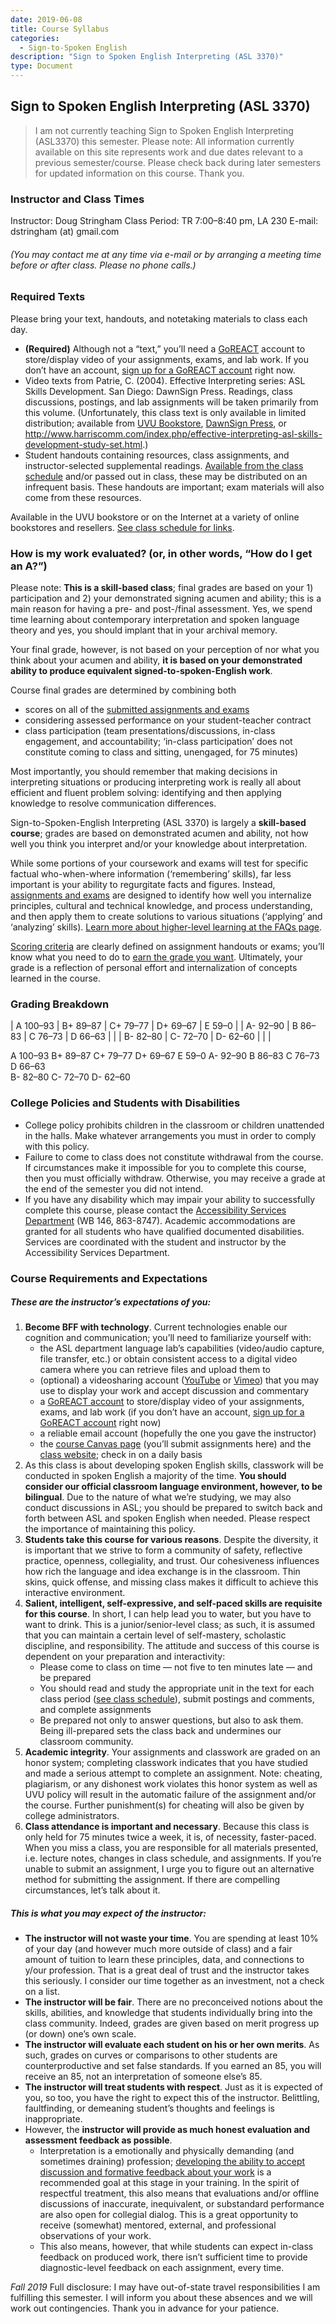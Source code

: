 ```yaml
---
date: 2019-06-08
title: Course Syllabus
categories:
  - Sign-to-Spoken English
description: "Sign to Spoken English Interpreting (ASL 3370)"
type: Document
---
```

## Sign to Spoken English Interpreting (ASL 3370)

>I am not currently teaching Sign to Spoken English Interpreting (ASL3370) this semester. Please note: All information currently available on this site represents work and due dates relevant to a previous semester/course. Please check back during later semesters for updated information on this course. Thank you.

### Instructor and Class Times
Instructor: Doug Stringham
Class Period: TR 7:00–8:40 pm, LA 230
E-mail: dstringham (at) gmail.com
###### (You may contact me at any time via e-mail or by arranging a meeting time before or after class. Please no phone calls.)

### Required Texts
Please bring your text, handouts, and notetaking materials to class each day.
* **(Required)** Although not a “text,” you’ll need a [GoREACT](https://goreact.com/signing) account to store/display video of your assignments, exams, and lab work. If you don’t have an account, [sign up for a GoREACT account](https://goreact.com/#/signup?first=&last=&email=) right now.
* Video texts from Patrie, C. (2004). Effective Interpreting series: ASL Skills Development. San Diego: DawnSign Press. Readings, class discussions, postings, and lab assignments will be taken primarily from this volume. (Unfortunately, this class text is only available in limited distribution; available from [UVU Bookstore](http://bookstore.uvu.edu/SelectTermDept.aspx), [DawnSign Press](http://www.dawnsign.com/effective-interpreting-asl-skills-development-study-set), or http://www.harriscomm.com/index.php/effective-interpreting-asl-skills-development-study-set.html.)
* Student handouts containing resources, class assignments, and instructor-selected supplemental readings. [Available from the class schedule](http://) and/or passed out in class, these may be distributed on an infrequent basis. These handouts are important; exam materials will also come from these resources.

Available in the UVU bookstore or on the Internet at a variety of online bookstores and resellers. [See class schedule for links](http://).

### How is my work evaluated? (or, in other words, “How do I get an A?”)
Please note: **This is a skill-based class**; final grades are based on your 1) participation and 2) your demonstrated signing acumen and ability; this is a main reason for having a pre- and post-/final assessment. Yes, we spend time learning about contemporary interpretation and spoken language theory and yes, you should implant that in your archival memory.

Your final grade, however, is not based on your perception of nor what you think about your acumen and ability, **it is based on your demonstrated ability to produce equivalent signed-to-spoken-English work**.

Course final grades are determined by combining both
* scores on all of the [submitted assignments and exams](http://)
* considering assessed performance on your student-teacher contract
* class participation (team presentations/discussions, in-class engagement, and accountability; ‘in-class participation’ does not constitute coming to class and sitting, unengaged, for 75 minutes)

Most importantly, you should remember that making decisions in interpreting situations or producing interpreting work is really all about efficient and fluent problem solving: identifying and then applying knowledge to resolve communication differences.

Sign-to-Spoken-English Interpreting (ASL 3370) is largely a **skill-based course**; grades are based on demonstrated acumen and ability, not how well you think you interpret and/or your knowledge about interpretation.

While some portions of your coursework and exams will test for specific factual who-when-where information (‘remembering’ skills), far less important is your ability to regurgitate facts and figures. Instead, [assignments and exams](http://) are designed to identify how well you internalize principles, cultural and technical knowledge, and process understanding, and then apply them to create solutions to various situations (‘applying’ and ‘analyzing’ skills). [Learn more about higher-level learning at the FAQs page](http://).

[Scoring criteria](http://) are clearly defined on assignment handouts or exams; you’ll know what you need to do to [earn the grade you want](http://). Ultimately, your grade is a reflection of personal effort and internalization of concepts learned in the course.

### Grading Breakdown
| A  100–93 | B+ 89–87 | C+ 79–77 | D+ 69–67 | E 59–0 |
| A- 92–90 | B  86–83 | C  76–73 | D  66–63 |     |
| B- 82–80 | C- 72–70 | D- 62–60 |     |     |

A  100–93	B+ 89–87	C+ 79–77	D+ 69–67	E  59–0
A- 92–90	B  86–83	C  76–73	D  66–63	
B- 82–80	C- 72–70	D- 62–60	

### College Policies and Students with Disabilities
* College policy prohibits children in the classroom or children unattended in the halls. Make whatever arrangements you must in order to comply with this policy.
* Failure to come to class does not constitute withdrawal from the course. If circumstances make it impossible for you to complete this course, then you must officially withdraw. Otherwise, you may receive a grade at the end of the semester you did not intend.
* If you have any disability which may impair your ability to successfully complete this course, please contact the [Accessibility Services Department](http://www.uvu.edu/asd/) (WB 146, 863-8747). Academic accommodations are granted for all students who have qualified documented disabilities. Services are coordinated with the student and instructor by the Accessibility Services Department.

### Course Requirements and Expectations
##### These are the instructor’s expectations of you:

1. **Become BFF with technology**. Current technologies enable our cognition and communication; you’ll need to familiarize yourself with:
	* the ASL department language lab’s capabilities (video/audio capture, file transfer, etc.) or obtain consistent access to a digital video camera where you can retrieve files and upload them to
	* (optional) a videosharing account ([YouTube](http://www.youtube.com) or [Vimeo](http://www.vimeo.com)) that you may use to display your work and accept discussion and commentary
	* a [GoREACT account](https://goreact.com/signing) to store/display video of your assignments, exams, and lab work (if you don’t have an account, [sign up for a GoREACT account](https://goreact.com/#/signup?first=&last=&email=) right now)
	* a reliable email account (hopefully the one you gave the instructor)
	* the [course Canvas page](https://uvu.instructure.com/courses) (you’ll submit assignments here) and the [class website](http://); check in on a daily basis
2. As this class is about developing spoken English skills, classwork will be conducted in spoken English a majority of the time. **You should consider our official classroom language environment, however, to be bilingual**. Due to the nature of what we’re studying, we may also conduct discussions in ASL; you should be prepared to switch back and forth between ASL and spoken English when needed. Please respect the importance of maintaining this policy.
3. **Students take this course for various reasons**. Despite the diversity, it is important that we strive to form a community of safety, reflective practice, openness, collegiality, and trust. Our cohesiveness influences how rich the language and idea exchange is in the classroom. Thin skins, quick offense, and missing class makes it difficult to achieve this interactive environment.
4. **Salient, intelligent, self-expressive, and self-paced skills are requisite for this course**. In short, I can help lead you to water, but you have to want to drink. This is a junior/senior-level class; as such, it is assumed that you can maintain a certain level of self-mastery, scholastic discipline, and responsibility. The attitude and success of this course is dependent on your preparation and interactivity:
	* Please come to class on time — not five to ten minutes late — and be prepared
	* You should read and study the appropriate unit in the text for each class period ([see class schedule](http://)), submit postings and comments, and complete assignments
	* Be prepared not only to answer questions, but also to ask them. Being ill-prepared sets the class back and undermines our classroom community.
5. **Academic integrity**. Your assignments and classwork are graded on an honor system; completing classwork indicates that you have studied and made a serious attempt to complete an assignment. Note: cheating, plagiarism, or any dishonest work violates this honor system as well as UVU policy will result in the automatic failure of the assignment and/or the course. Further punishment(s) for cheating will also be given by college administrators.
6. **Class attendance is important and necessary**. Because this class is only held for 75 minutes twice a week, it is, of necessity, faster-paced. When you miss a class, you are responsible for all materials presented, i.e. lecture notes, changes in class schedule, and assignments. If you’re unable to submit an assignment, I urge you to figure out an alternative method for submitting the assignment. If there are compelling circumstances, let’s talk about it.

##### This is what you may expect of the instructor:
* **The instructor will not waste your time**. You are spending at least 10% of your day (and however much more outside of class) and a fair amount of tuition to learn these principles, data, and connections to y/our profession. That is a great deal of trust and the instructor takes this seriously. I consider our time together as an investment, not a check on a list.
* **The instructor will be fair**. There are no preconceived notions about the skills, abilities, and knowledge that students individually bring into the class community. Indeed, grades are given based on merit progress up (or down) one’s own scale.
* **The instructor will evaluate each student on his or her own merits**. As such, grades on curves or comparisons to other students are counterproductive and set false standards. If you earned an 85, you will receive an 85, not an interpretation of someone else’s 85.
* **The instructor will treat students with respect**. Just as it is expected of you, so too, you have the right to expect this of the instructor. Belittling, faultfinding, or demeaning student’s thoughts and feelings is inappropriate.
* However, the **instructor will provide as much honest evaluation and assessment feedback as possible**.
	* Interpretation is a emotionally and physically demanding (and sometimes draining) profession; [developing the ability to accept discussion and formative feedback about your work](http://) is a recommended goal at this stage in your training. In the spirit of respectful treatment, this also means that evaluations and/or offline discussions of inaccurate, inequivalent, or substandard performance are also open for collegial dialog. This is a great opportunity to receive (somewhat) mentored, external, and professional observations of your work.
	* This also means, however, that while students can expect in-class feedback on produced work, there isn’t sufficient time to provide diagnostic-level feedback on each assignment, every time.

*Fall 2019* Full disclosure: I may have out-of-state travel responsibilities I am fulfilling this semester. I will inform you about these absences and we will work out contingencies. Thank you in advance for your patience.